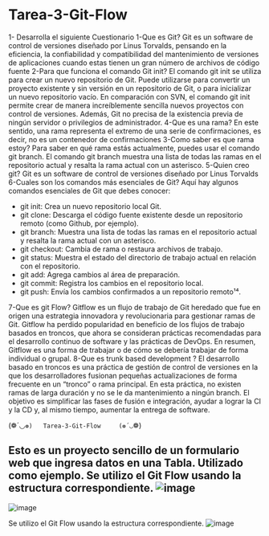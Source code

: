 # Tarea-3-Git-Flow
1- Desarrolla el siguiente Cuestionario 
1-Que es Git? 
Git es un software de control de versiones diseñado por Linus Torvalds, pensando en la eficiencia, la confiabilidad y compatibilidad del mantenimiento de versiones de aplicaciones cuando estas tienen un gran número de archivos de código fuente
2-Para que funciona el comando Git init? 
El comando git init se utiliza para crear un nuevo repositorio de Git. Puede utilizarse para convertir un proyecto existente y sin versión en un repositorio de Git, o para inicializar un nuevo repositorio vacío. En comparación con SVN, el comando git init permite crear de manera increíblemente sencilla nuevos proyectos con control de versiones. Además, Git no precisa de la existencia previa de ningún servidor o privilegios de administrador.
4-Que es una rama? 
En este sentido, una rama representa el extremo de una serie de confirmaciones, es decir, no es un contenedor de confirmaciones
3-Como saber es que rama estoy? 
Para saber en qué rama estás actualmente, puedes usar el comando git branch. El comando git branch muestra una lista de todas las ramas en el repositorio actual y resalta la rama actual con un asterisco.
5-Quien creo git? 
Git es un software de control de versiones diseñado por Linus Torvalds
6-Cuales son los comandos más esenciales de Git? 
Aquí hay algunos comandos esenciales de Git que debes conocer:
- git init: Crea un nuevo repositorio local Git.
- git clone: Descarga el código fuente existente desde un repositorio remoto (como Github, por ejemplo).
- git branch: Muestra una lista de todas las ramas en el repositorio actual y resalta la rama actual con un asterisco.
- git checkout: Cambia de rama o restaura archivos de trabajo.
- git status: Muestra el estado del directorio de trabajo actual en relación con el repositorio.
- git add: Agrega cambios al área de preparación.
- git commit: Registra los cambios en el repositorio local.
- git push: Envía los cambios confirmados a un repositorio remoto¹⁴.

7-Que es git Flow? 
Gitflow es un flujo de trabajo de Git heredado que fue en origen una estrategia innovadora y revolucionaria para gestionar ramas de Git. Gitflow ha perdido popularidad en beneficio de los flujos de trabajo basados en troncos, que ahora se consideran prácticas recomendadas para el desarrollo continuo de software y las prácticas de DevOps. En resumen, Gitflow es una forma de trabajar o de cómo se debería trabajar de forma individual o grupal.
8-Que es trunk based development ? 
 El desarrollo basado en troncos es una práctica de gestión de control de versiones en la que los desarrolladores fusionan pequeñas actualizaciones de forma frecuente en un “tronco” o rama principal. En esta práctica, no existen ramas de larga duración y no se le da mantenimiento a ningún branch. El objetivo es simplificar las fases de fusión e integración, ayudar a lograr la CI y la CD y, al mismo tiempo, aumentar la entrega de software.

(❁´◡`❁)   Tarea-3-Git-Flow     (❁´◡`❁)

Esto es un proyecto sencillo de un formulario web que ingresa datos en una Tabla.
Utilizado como ejemplo.
Se utilizo el Git Flow usando la estructura correspondiente. 
![image](https://user-images.githubusercontent.com/84217331/229193214-9073be06-4eff-448c-9410-09849cecbd60.png)
-
![image](https://user-images.githubusercontent.com/84217331/229193309-a642feda-8d07-44a8-8fb3-5591dd721225.png)

Se utilizo el Git Flow usando la estructura correspondiente. 
![image](https://user-images.githubusercontent.com/84217331/229193540-3c0dd036-a4f7-4dc3-b23f-af7b75447b46.png)
